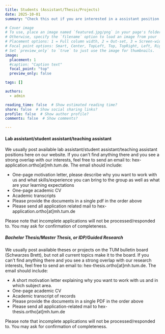 ```yaml
---
title: Students (Assistant/Thesis/Projects)
date: 2025-10-01
summary: "Check this out if you are interested in a assistant position or thesis with us."

# Cover image
# To use, place an image named `featured.jpg/png` in your page's folder.
# Otherwise, specify the `filename` option to load an image from your `assets/media/` folder.
# Placement options: 1 = Full column width, 2 = Out-set, 3 = Screen-width
# Focal point options: Smart, Center, TopLeft, Top, TopRight, Left, Right, BottomLeft, Bottom, BottomRight
# Set `preview_only` to `true` to just use the image for thumbnails.
image:
  placement: 1
  #caption: "Caption text"
  focal_point: "top"
  preview_only: false

tags: []

authors:
  - admin

reading_time: false  # Show estimated reading time?
share: false  # Show social sharing links?
profile: false  # Show author profile?
comments: false  # Show comments?

---
```


#### Lab assistant/student assistant/teaching assistant
We usually post available lab assistant/student assistant/teaching assistant positions here on our website. 
If you can't find anything there and you see a strong overlap with our interests, feel free to send an email to: 
hex-application.ortho[at]mh.tum.de. The email should include:
  - One-page motivation letter, please describe why you want to work with us and what skills/experience you can bring to the group as well as what are your learning expectations
  - One-page academic CV
  - Academic transcripts 
  - Please provide the documents in a single pdf in the order above 
  - Please send all application related mail to hex-application.ortho[at]mh.tum.de
        
Please note that incomplete applications will not be processed/responded to. You may ask for confirmation of completeness.
       
##### Bachelor Thesis/Master Thesis, or IDP/Guided Research
We usually post available theses or projects on the TUM bulletin board (Schwarzes Brett), but not all current topics make it to the board. If you can't find anything there and you see a strong overlap with our research interests, feel free to send an email to: 
hex-thesis.ortho[at]mh.tum.de. The email should include:
  - A short motivation letter explaining why you want to work with us and in which subject area.
  - One-page academic CV
  - Academic transcript of records 
  - Please provide the documents in a single PDF in the order above 
  - Please send all application-related mail to hex-thesis.ortho[at]mh.tum.de
        
Please note that incomplete applications will not be processed/responded to. You may ask for confirmation of completeness.

